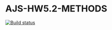 # AJS-HW5.2-METHODS
[![Build status](https://ci.appveyor.com/api/projects/status/dm7n1g18em96j91t?svg=true)](https://ci.appveyor.com/project/Sych95/ajs-hw5-2-methods)
